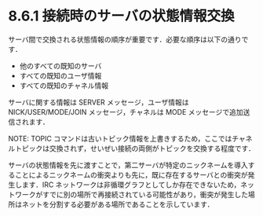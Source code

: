 # 8.6.1 接続時のサーバの状態情報交換

サーバ間で交換される状態情報の順序が重要です．必要な順序は以下の通りです．

* 他のすべての既知のサーバ
* すべての既知のユーザ情報
* すべての既知のチャネル情報

サーバに関する情報は SERVER メッセージ，ユーザ情報は NICK/USER/MODE/JOIN メッセージ，チャネルは MODE メッセージで追加送信されます．

NOTE: TOPIC コマンドは古いトピック情報を上書きするため，ここではチャネルトピックは交換されず，せいぜい接続の両側がトピックを交換する程度です．

サーバの状態情報を先に渡すことで，第二サーバが特定のニックネームを導入することによるニックネームの衝突よりも先に，既に存在するサーバとの衝突が発生します．IRC ネットワークは非循環グラフとしてしか存在できないため，ネットワークがすでに別の場所で再接続されている可能性があり，衝突が発生した場所はネットを分割する必要がある場所であることを示しています．
